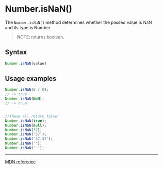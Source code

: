 # Number.isNaN() 

The `Number.isNaN()` method determines whether the passed value is NaN and its type is Number

>NOTE: returns boolean.

## Syntax
```js
Number.isNaN(value)
```

## Usage examples

```js
Number.isNaN(0 / 0);  
// -> true
Number.isNaN(NaN);
// -> true


//These all return false:
Number.isNaN(true);
Number.isNaN(null);
Number.isNaN(37);
Number.isNaN('37');
Number.isNaN('37.37');
Number.isNaN('');
Number.isNaN(' ');
```


---

[MDN reference](https://developer.mozilla.org/en-US/docs/Web/JavaScript/Reference/Global_Objects/Number/isNaN)